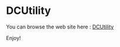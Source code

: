 #  DCUtility

You can browse the web site here : <a href="https://dcutility.github.io/" title="DCUtility web site" target="blank_">DCUtility</a>

Enjoy!
